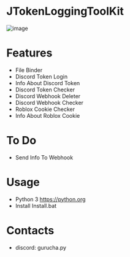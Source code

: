 # JTokenLoggingToolKit
![image](https://cdn.discordapp.com/attachments/1323592417365987361/1323597057620967444/2CA16D96-1042-49A3-8AB0-2022DB401457.png?ex=67751751&is=6773c5d1&hm=1730243c59439a46420c1c0001818f7a274dbfb703f0fcaf8795d5a9cb4b0fd6&)

# Features
-  File Binder
- Discord Token Login 
- Info About Discord Token
- Discord Token Checker
- Discord Webhook Deleter
- Discord Webhook Checker
- Roblox Cookie Checker
- Info About Roblox Cookie

# To Do 
- Send Info To Webhook

# Usage
- Python 3  https://python.org
- Install Install.bat

# Contacts
- discord: gurucha.py
